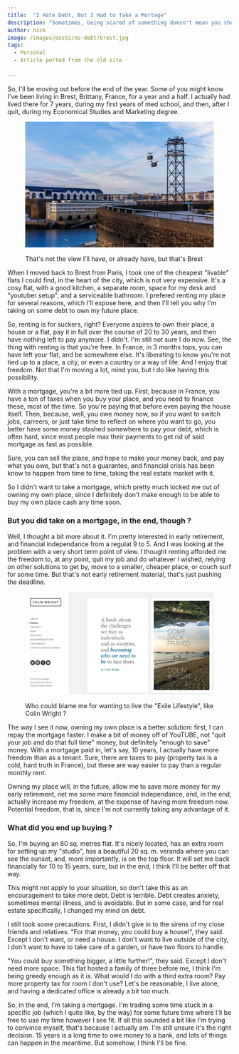 ```yaml
---
title:  "I Hate Debt, But I Had to Take a Mortage"
description: "Sometimes, being scared of something doesn't mean you shouldn't do it"
author: nick
image: /images/posts/no-debt/brest.jpg
tags:
  - Personal
  - Article ported from the old site

---
```


So, I'll be moving out before the end of the year. Some of you might know I've been living in Brest, Brittany, France, for a year and a half. I actually had lived there for 7 years, during my first years of med school, and then, after I quit, during my Economical Studies and Marketing degree.

<figure markdown="1">

![Brest](/images/posts/no-debt/brest.jpg)

<figcaption>That's not the view I'll have, or already have, but that's Brest</figcaption>
</figure>


When I moved back to Brest from Paris, I took one of the cheapest "livable" flats I could find, in the heart of the city, which is not very expensive. It's a cosy flat, with a good kitchen, a separate room, space for my desk and "youtuber setup", and a serviceable bathroom. I prefered renting my place for several reasons, which I'll expose here, and then I'll tell you why I'm taking on  some debt to own my future place.

So, renting is for suckers, right? Everyone aspires to own their place, a house or a flat, pay it in full over the course of 20 to 30 years, and then have nothing left to pay anymore. I didn't. I'm still not sure I do now. See, the thing with renting is that you're free. In France, in 3 months tops, you can have left your flat, and be somewhere else. It's liberating to know you're not tied up to a place, a city, or even a country or a way of life. And I enjoy that freedom. Not that I'm moving a lot, mind you, but I do like having this possibility.

With a mortgage, you're a bit more tied up. First, because in France, you have a ton of taxes when you buy your place, and you need to finance these, most of the time. So you're paying that before even paying the house itself. Then, because, well, you owe money now, so if you want to switch jobs, carreers, or just take time to reflect on where you want to go, you better have some money stashed somewhere to pay your debt, which is often hard, since most people max their payments to get rid of said mortgage as fast as possible.

Sure, you can sell the place, and hope to make your money back, and pay what you owe, but that's not a guarantee, and financial crisis has been know to happen from time to time, taking the real estate market with it.

So I didn't want to take a mortgage, which pretty much locked me out of owning my own place, since I definitely don't make enough to be able to buy my own place cash any time soon.

### But you did take on a mortgage, in the end, though ?

Well, I thought a bit more about it. I'm pretty interested in early retirement, and financial independance from a regulat 9 to 5. And I was looking at the problem with a very short term point of view. I thought renting afforded me the freedom to, at any point, quit my job and do whatever I wished, relying on other solutions to get by, move to a smaller, cheaper place, or couch surf for some time. But that's not early retirement material, that's just pushing the deadline.

<figure markdown="1">

![Exile Lifestyle](/images/posts/no-debt/exile.png)

<figcaption>Who could blame me for wanting to live the "Exile Lifestyle", like Colin Wright ?</figcaption>
</figure>


The way I see it now, owning my own place is a better solution: first, I can repay the mortgage faster. I make a bit of money off of YouTUBE, not "quit your job and do that full time" money, but definitely "enough to save" money. With a mortgage paid in, let's say, 10 years, I actually have more freedom than as a tenant. Sure, there are taxes to pay (property tax is a cold, hard truth in France), but these are way easier to pay than a regular monthly rent.

Owning my place will, in the future, allow me to save more money for my early retirement, net me some more financial independance, and, in the end, actually increase my freedom, at the expense of having more freedom now. Potential freedom, that is, since I'm not currently taking any advantage of it.

### What did you end up buying ?

So, I'm buying an 80 sq. metres flat. It's nicely located, has an extra room for setting up my "studio", has a beautiful 20 sq. m. veranda where you can see the sunset, and, more importantly, is on the top floor. It will set me back financially for 10 to 15 years, sure, but in the end, I think I'll be better off that way.

This might not apply to your situation, so don't take this as an encouragement to take more debt. Debt is terrible. Debt creates anxiety, sometimes mental illness, and is avoidable. But in some case, and for real estate specifically, I changed my mind on debt.

I still took some precautions. First, I didn't give in to the sirens of my close friends and relatives. "For that money, you could buy a house!", they said. Except I don't want, or need a house. I don't want to live outside of the city, I don't want to have to take care of a garden, or have two floors to handle.

"You could buy something bigger, a little further!", they said. Except I don't need more space. This flat hosted a family of three before me, I think I'm being greedy enough as it is. What would I do with a third extra room? Pay more property tax for room I don't use? Let's be reasonable, I live alone, and having a dedicated office is already a bit too much.

So, in the end, I'm taking a mortgage. I'm trading some time stuck in a specific job (which I quite like, by the way) for some future time where I'll be free to use my time however I see fit. If all this sounded a bit like I'm trying to convince myself, that's because I actually am. I'm still unsure it's the right decision. 15 years is a long time to owe money to a bank, and lots of things can happen in the meantime. But somehow, I think I'll be fine.

